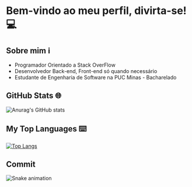 # Bem-vindo ao meu perfil, divirta-se! 💻

## Sobre mim ℹ️

- Programador Orientado a Stack OverFlow
- Desenvolvedor Back-end, Front-end só quando necessário
- Estudante de Engenharia de Software na PUC Minas - Bacharelado

## GitHub Stats 🌐

![Anurag's GitHub stats](https://github-readme-stats.vercel.app/api?username=diogomsz&show_icons=true&theme=dracula)

## My Top Languages ⌨️
[![Top Langs](https://github-readme-stats.vercel.app/api/top-langs/?username=diogomsz&layout=compact&theme=dark)](https://github.com/anuraghazra/github-readme-stats)

## Commit
![Snake animation](https://github.com/diogomsz/diogomsz/blob/output/github-contribution-grid-snake.svg)
